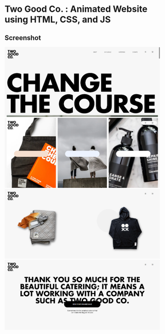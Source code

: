 # Two Good Co. : Animated Website using HTML, CSS, and JS
<!--
## Demo

Check out the live demo [↗️]() -->

## Screenshot
![Screenshot 1](https://github.com/Mohit-Kucheriya/Modern_Animated_Website_2/blob/414cc026805daaf31bdecfb0bfb7a330809d03a5/Screenshot/1.png)
![Screenshot 2](https://github.com/Mohit-Kucheriya/Modern_Animated_Website_2/blob/414cc026805daaf31bdecfb0bfb7a330809d03a5/Screenshot/2.png)
![Screenshot 3](https://github.com/Mohit-Kucheriya/Modern_Animated_Website_2/blob/414cc026805daaf31bdecfb0bfb7a330809d03a5/Screenshot/3.png)
![Screenshot 4](https://github.com/Mohit-Kucheriya/Modern_Animated_Website_2/blob/414cc026805daaf31bdecfb0bfb7a330809d03a5/Screenshot/4.png)
